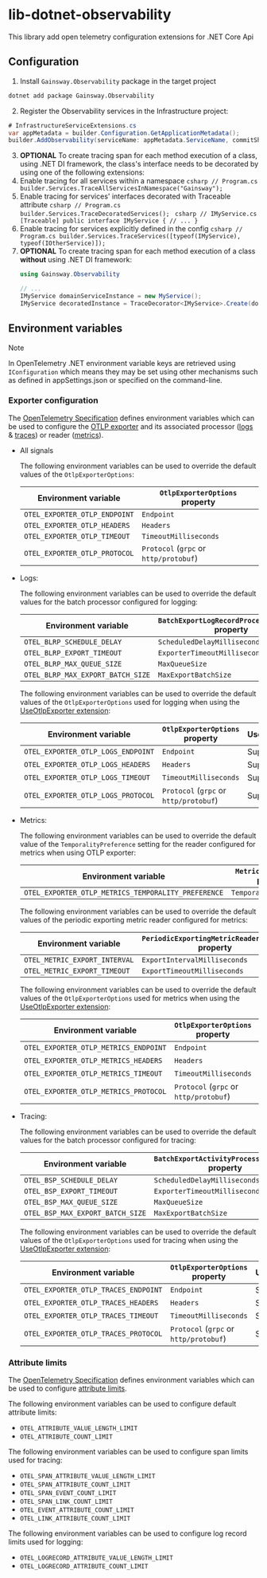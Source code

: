 # lib-dotnet-observability

This library add open telemetry configuration extensions for .NET Core Api

## Configuration

1. Install `Gainsway.Observability` package in the target project
  ```sh
  dotnet add package Gainsway.Observability
  ```
2. Register the Observability services in the Infrastructure project:
  ```csharp
  # InfrastructureServiceExtensions.cs 
  var appMetadata = builder.Configuration.GetApplicationMetadata();
  builder.AddObservability(serviceName: appMetadata.ServiceName, commitShortSha: appMetadata.CommitShortSha);
  ```
3. **OPTIONAL** To create tracing span for each method execution of a class, using .NET DI framework, the class's interface needs to be decorated by using one of the following extensions:
  1. Enable tracing for all services within a namespace
    ```csharp
      // Program.cs
      builder.Services.TraceAllServicesInNamespace("Gainsway");
    ```
  2. Enable tracing for services' interfaces decorated with Traceable attribute
    ```csharp
      // Program.cs
      builder.Services.TraceDecoratedServices();
    ```
    ```csharp
      // IMyService.cs
      [Traceable]
      public interface IMyService {
        // ...
      }
    ```
  3. Enable tracing for services explicitly defined in the config
    ```csharp
      // Program.cs
      builder.Services.TraceServices([typeof(IMyService), typeof(IOtherService)]);
    ```
3. **OPTIONAL** To create tracing span for each method execution of a class **without** using .NET DI framework:
    ```csharp
    using Gainsway.Observability

    // ...
    IMyService domainServiceInstance = new MyService();
    IMyService decoratedInstance = TraceDecorator<IMyService>.Create(domainServiceInstance);
    ```

## Environment variables

> [!NOTE]
> In OpenTelemetry .NET environment variable keys are retrieved using
  `IConfiguration` which means they may be set using other mechanisms such as
  defined in appSettings.json or specified on the command-line.

### Exporter configuration

The [OpenTelemetry
Specification](https://github.com/open-telemetry/opentelemetry-specification/)
defines environment variables which can be used to configure the [OTLP
exporter](https://github.com/open-telemetry/opentelemetry-specification/blob/main/specification/protocol/exporter.md)
and its associated processor
([logs](https://github.com/open-telemetry/opentelemetry-specification/blob/main/specification/configuration/sdk-environment-variables.md#batch-logrecord-processor)
&
[traces](https://github.com/open-telemetry/opentelemetry-specification/blob/main/specification/configuration/sdk-environment-variables.md#batch-span-processor))
or reader
([metrics](https://github.com/open-telemetry/opentelemetry-specification/blob/main/specification/configuration/sdk-environment-variables.md#periodic-exporting-metricreader)).

* All signals

  The following environment variables can be used to override the default
  values of the `OtlpExporterOptions`:

  | Environment variable          | `OtlpExporterOptions` property        |
  | ------------------------------| --------------------------------------|
  | `OTEL_EXPORTER_OTLP_ENDPOINT` | `Endpoint`                            |
  | `OTEL_EXPORTER_OTLP_HEADERS`  | `Headers`                             |
  | `OTEL_EXPORTER_OTLP_TIMEOUT`  | `TimeoutMilliseconds`                 |
  | `OTEL_EXPORTER_OTLP_PROTOCOL` | `Protocol` (`grpc` or `http/protobuf`)|

* Logs:

  The following environment variables can be used to override the default values
  for the batch processor configured for logging:

  | Environment variable              | `BatchExportLogRecordProcessorOptions` property                         |
  | ----------------------------------| ------------------------------------------------------------------------|
  | `OTEL_BLRP_SCHEDULE_DELAY`        | `ScheduledDelayMilliseconds`                                            |
  | `OTEL_BLRP_EXPORT_TIMEOUT`        | `ExporterTimeoutMilliseconds`                                           |
  | `OTEL_BLRP_MAX_QUEUE_SIZE`        | `MaxQueueSize`                                                          |
  | `OTEL_BLRP_MAX_EXPORT_BATCH_SIZE` | `MaxExportBatchSize`                                                    |

  The following environment variables can be used to override the default values
  of the `OtlpExporterOptions` used for logging when using the [UseOtlpExporter
  extension](#enable-otlp-exporter-for-all-signals):

  | Environment variable                  | `OtlpExporterOptions` property        | UseOtlpExporter | AddOtlpExporter |
  | --------------------------------------| --------------------------------------|-----------------|-----------------|
  | `OTEL_EXPORTER_OTLP_LOGS_ENDPOINT`    | `Endpoint`                            | Supported       | Not supported   |
  | `OTEL_EXPORTER_OTLP_LOGS_HEADERS`     | `Headers`                             | Supported       | Not supported   |
  | `OTEL_EXPORTER_OTLP_LOGS_TIMEOUT`     | `TimeoutMilliseconds`                 | Supported       | Not supported   |
  | `OTEL_EXPORTER_OTLP_LOGS_PROTOCOL`    | `Protocol` (`grpc` or `http/protobuf`)| Supported       | Not supported   |

* Metrics:

  The following environment variables can be used to override the default value
  of the `TemporalityPreference` setting for the reader configured for metrics
  when using OTLP exporter:

  | Environment variable                                | `MetricReaderOptions` property                  |
  | ----------------------------------------------------| ------------------------------------------------|
  | `OTEL_EXPORTER_OTLP_METRICS_TEMPORALITY_PREFERENCE` | `TemporalityPreference`                         |

  The following environment variables can be used to override the default values
  of the periodic exporting metric reader configured for metrics:

  | Environment variable                                | `PeriodicExportingMetricReaderOptions` property |
  | ----------------------------------------------------| ------------------------------------------------|
  | `OTEL_METRIC_EXPORT_INTERVAL`                       | `ExportIntervalMilliseconds`                    |
  | `OTEL_METRIC_EXPORT_TIMEOUT`                        | `ExportTimeoutMilliseconds`                     |

  The following environment variables can be used to override the default values
  of the `OtlpExporterOptions` used for metrics when using the [UseOtlpExporter
  extension](#enable-otlp-exporter-for-all-signals):

  | Environment variable                  | `OtlpExporterOptions` property        | UseOtlpExporter | AddOtlpExporter |
  | --------------------------------------| --------------------------------------|-----------------|-----------------|
  | `OTEL_EXPORTER_OTLP_METRICS_ENDPOINT` | `Endpoint`                            | Supported       | Not supported   |
  | `OTEL_EXPORTER_OTLP_METRICS_HEADERS`  | `Headers`                             | Supported       | Not supported   |
  | `OTEL_EXPORTER_OTLP_METRICS_TIMEOUT`  | `TimeoutMilliseconds`                 | Supported       | Not supported   |
  | `OTEL_EXPORTER_OTLP_METRICS_PROTOCOL` | `Protocol` (`grpc` or `http/protobuf`)| Supported       | Not supported   |

* Tracing:

  The following environment variables can be used to override the default values
  for the batch processor configured for tracing:

  | Environment variable             | `BatchExportActivityProcessorOptions` property              |
  | ---------------------------------| ------------------------------------------------------------|
  | `OTEL_BSP_SCHEDULE_DELAY`        | `ScheduledDelayMilliseconds`                                |
  | `OTEL_BSP_EXPORT_TIMEOUT`        | `ExporterTimeoutMilliseconds`                               |
  | `OTEL_BSP_MAX_QUEUE_SIZE`        | `MaxQueueSize`                                              |
  | `OTEL_BSP_MAX_EXPORT_BATCH_SIZE` | `MaxExportBatchSize`                                        |

  The following environment variables can be used to override the default values
  of the `OtlpExporterOptions` used for tracing when using the [UseOtlpExporter
  extension](#enable-otlp-exporter-for-all-signals):

  | Environment variable                  | `OtlpExporterOptions` property        | UseOtlpExporter | AddOtlpExporter |
  | --------------------------------------| --------------------------------------|-----------------|-----------------|
  | `OTEL_EXPORTER_OTLP_TRACES_ENDPOINT`  | `Endpoint`                            | Supported       | Not supported   |
  | `OTEL_EXPORTER_OTLP_TRACES_HEADERS`   | `Headers`                             | Supported       | Not supported   |
  | `OTEL_EXPORTER_OTLP_TRACES_TIMEOUT`   | `TimeoutMilliseconds`                 | Supported       | Not supported   |
  | `OTEL_EXPORTER_OTLP_TRACES_PROTOCOL`  | `Protocol` (`grpc` or `http/protobuf`)| Supported       | Not supported   |

### Attribute limits

The [OpenTelemetry
Specification](https://github.com/open-telemetry/opentelemetry-specification/)
defines environment variables which can be used to configure [attribute
limits](https://github.com/open-telemetry/opentelemetry-specification/blob/main/specification/configuration/sdk-environment-variables.md#attribute-limits).

The following environment variables can be used to configure default attribute
limits:

* `OTEL_ATTRIBUTE_VALUE_LENGTH_LIMIT`
* `OTEL_ATTRIBUTE_COUNT_LIMIT`

The following environment variables can be used to configure span limits used
for tracing:

* `OTEL_SPAN_ATTRIBUTE_VALUE_LENGTH_LIMIT`
* `OTEL_SPAN_ATTRIBUTE_COUNT_LIMIT`
* `OTEL_SPAN_EVENT_COUNT_LIMIT`
* `OTEL_SPAN_LINK_COUNT_LIMIT`
* `OTEL_EVENT_ATTRIBUTE_COUNT_LIMIT`
* `OTEL_LINK_ATTRIBUTE_COUNT_LIMIT`

The following environment variables can be used to configure log record limits
used for logging:

* `OTEL_LOGRECORD_ATTRIBUTE_VALUE_LENGTH_LIMIT`
* `OTEL_LOGRECORD_ATTRIBUTE_COUNT_LIMIT`
